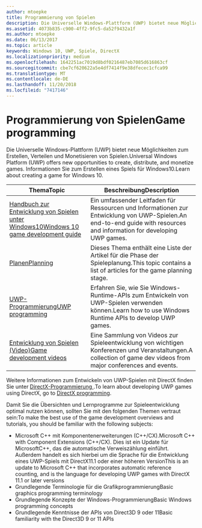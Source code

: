 ```yaml
---
author: mtoepke
title: Programmierung von Spielen
description: Die Universelle Windows-Plattform (UWP) bietet neue Möglichkeiten zum Erstellen, Verteilen und Monetisieren von Spielen. Hier erhalten Sie Informationen zum Starten eines neuen Spiels oder Portieren eines vorhandenen Spiels.
ms.assetid: 4073b835-c900-4ff2-9fc5-da52f9432a1f
ms.author: mtoepke
ms.date: 06/13/2017
ms.topic: article
keywords: Windows 10, UWP, Spiele, DirectX
ms.localizationpriority: medium
ms.openlocfilehash: 1642251ac7019d8bdf0216487eb7085d616863cf
ms.sourcegitcommit: cbe7cf620622a5e4df7414f9e38dfecec1cfca99
ms.translationtype: MT
ms.contentlocale: de-DE
ms.lasthandoff: 11/20/2018
ms.locfileid: "7417146"
---
```

# <a name="game-programming"></a><span data-ttu-id="ba21c-105">Programmierung von Spielen</span><span class="sxs-lookup"><span data-stu-id="ba21c-105">Game programming</span></span>

<span data-ttu-id="ba21c-106">Die Universelle Windows-Plattform (UWP) bietet neue Möglichkeiten zum Erstellen, Verteilen und Monetisieren von Spielen.</span><span class="sxs-lookup"><span data-stu-id="ba21c-106">Universal Windows Platform (UWP) offers new opportunities to create, distribute, and monetize games.</span></span> <span data-ttu-id="ba21c-107">Informationen Sie zum Erstellen eines Spiels für Windows10.</span><span class="sxs-lookup"><span data-stu-id="ba21c-107">Learn about creating a game for Windows 10.</span></span>

| <span data-ttu-id="ba21c-108">Thema</span><span class="sxs-lookup"><span data-stu-id="ba21c-108">Topic</span></span> | <span data-ttu-id="ba21c-109">Beschreibung</span><span class="sxs-lookup"><span data-stu-id="ba21c-109">Description</span></span> |
|---------------------------------------------------------------------------------------------------------------------------------------------------|-------------------------------------------------------------------------------------------------------------------------------------------------------------------------------------------------------------------------------------------------------------------------------------------------------------------------------------------------------------------------------------------------------------------------------------------------------------------------------|
| [<span data-ttu-id="ba21c-110">Handbuch zur Entwicklung von Spielen unter Windows10</span><span class="sxs-lookup"><span data-stu-id="ba21c-110">Windows 10 game development guide</span></span>](e2e.md) | <span data-ttu-id="ba21c-111">Ein umfassender Leitfaden für Ressourcen und Informationen zur Entwicklung von UWP-Spielen.</span><span class="sxs-lookup"><span data-stu-id="ba21c-111">An end-to-end guide with resources and information for developing UWP games.</span></span> |
| [<span data-ttu-id="ba21c-112">Planen</span><span class="sxs-lookup"><span data-stu-id="ba21c-112">Planning</span></span>](planning.md) | <span data-ttu-id="ba21c-113">Dieses Thema enthält eine Liste der Artikel für die Phase der Spieleplanung.</span><span class="sxs-lookup"><span data-stu-id="ba21c-113">This topic contains a list of articles for the game planning stage.</span></span> |
| [<span data-ttu-id="ba21c-114">UWP-Programmierung</span><span class="sxs-lookup"><span data-stu-id="ba21c-114">UWP programming</span></span>](uwp-programming.md) | <span data-ttu-id="ba21c-115">Erfahren Sie, wie Sie Windows-Runtime-APIs zum Entwickeln von UWP-Spielen verwenden können.</span><span class="sxs-lookup"><span data-stu-id="ba21c-115">Learn how to use Windows Runtime APIs to develop UWP games.</span></span> |
| [<span data-ttu-id="ba21c-116">Entwicklung von Spielen (Video)</span><span class="sxs-lookup"><span data-stu-id="ba21c-116">Game development videos</span></span>](game-development-videos.md) | <span data-ttu-id="ba21c-117">Eine Sammlung von Videos zur Spieleentwicklung von wichtigen Konferenzen und Veranstaltungen.</span><span class="sxs-lookup"><span data-stu-id="ba21c-117">A collection of game dev videos from major conferences and events.</span></span> |

<span data-ttu-id="ba21c-118">Weitere Informationen zum Entwickeln von UWP-Spielen mit DirectX finden Sie unter [DirectX-Programmierung ](directx-programming.md).</span><span class="sxs-lookup"><span data-stu-id="ba21c-118">To learn about developing UWP games using DirectX, go to [DirectX programming](directx-programming.md).</span></span>

<span data-ttu-id="ba21c-119">Damit Sie die Übersichten und Lernprogramme zur Spieleentwicklung optimal nutzen können, sollten Sie mit den folgenden Themen vertraut sein:</span><span class="sxs-lookup"><span data-stu-id="ba21c-119">To make the best use of the game development overviews and tutorials, you should be familiar with the following subjects:</span></span>

-   <span data-ttu-id="ba21c-120">Microsoft C++ mit Komponentenerweiterungen (C++/CX).</span><span class="sxs-lookup"><span data-stu-id="ba21c-120">Microsoft C++ with Component Extensions (C++/CX).</span></span> <span data-ttu-id="ba21c-121">Dies ist ein Update für MicrosoftC++, das die automatische Verweiszählung einführt. Außerdem handelt es sich hierbei um die Sprache für die Entwicklung eines UWP-Spiels mit DirectX11.1 oder einer höheren Version</span><span class="sxs-lookup"><span data-stu-id="ba21c-121">This is an update to Microsoft C++ that incorporates automatic reference counting, and is the language for developing UWP games with DirectX 11.1 or later versions</span></span>
-   <span data-ttu-id="ba21c-122">Grundlegende Terminologie für die Grafikprogrammierung</span><span class="sxs-lookup"><span data-stu-id="ba21c-122">Basic graphics programming terminology</span></span>
-   <span data-ttu-id="ba21c-123">Grundlegende Konzepte der Windows-Programmierung</span><span class="sxs-lookup"><span data-stu-id="ba21c-123">Basic Windows programming concepts</span></span>
-   <span data-ttu-id="ba21c-124">Grundlegende Kenntnisse der APIs von Direct3D 9 oder 11</span><span class="sxs-lookup"><span data-stu-id="ba21c-124">Basic familiarity with the Direct3D 9 or 11 APIs</span></span>

 

 




